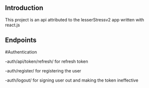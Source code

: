 ## Introduction
This project is an api attributed to the lesserStressv2 app written with react.js

## Endpoints

#Authentication

-auth/api/token/refresh/ for refresh token

-auth/register/ for registering the user

-auth/logout/ for signing user out and making the token ineffective
